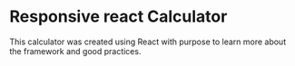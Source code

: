 # Responsive react Calculator

This calculator was created using React with purpose to learn more about the framework and good practices.